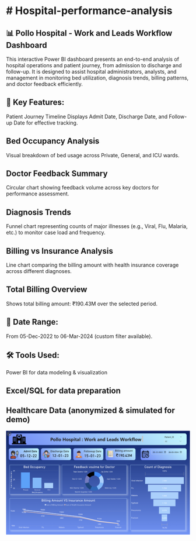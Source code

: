 <h1># Hospital-performance-analysis</h1>
                                     
<h2>📊 Pollo Hospital - Work and Leads Workflow Dashboard</h2>
This interactive Power BI dashboard presents an end-to-end analysis of hospital operations and patient journey, from admission to discharge and follow-up. It is designed to assist hospital administrators, analysts, and management in monitoring bed utilization, diagnosis trends, billing patterns, and doctor feedback efficiently.

<h2>🚀 Key Features:</h2>
Patient Journey Timeline
Displays Admit Date, Discharge Date, and Follow-up Date for effective tracking.

<h2>Bed Occupancy Analysis</h2>
Visual breakdown of bed usage across Private, General, and ICU wards.

<h2>Doctor Feedback Summary</h2>
Circular chart showing feedback volume across key doctors for performance assessment.

<h2>Diagnosis Trends</h2>
Funnel chart representing counts of major illnesses (e.g., Viral, Flu, Malaria, etc.) to monitor case load and frequency.

<h2>Billing vs Insurance Analysis</h2>
Line chart comparing the billing amount with health insurance coverage across different diagnoses.

<h2>Total Billing Overview</h2>
Shows total billing amount: ₹190.43M over the selected period.

<h2>📅 Date Range:</h2>
From 05-Dec-2022 to 06-Mar-2024 (custom filter available).

<h2>🛠 Tools Used:</h2>
Power BI for data modeling & visualization

<h2>Excel/SQL for data preparation</h2>

<h2>Healthcare Data (anonymized & simulated for demo)</h2>

![dashboard preview](https://github.com/sudarshan1405/Hospital-performance-analysis/blob/main/Screenshot%202025-07-06%20150534.png)
